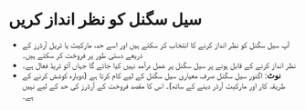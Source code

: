 # **سیل سگنل کو نظر انداز کریں**


- آپ سیل سگنل کو نظر انداز کرنے کا انتخاب کر سکتے ہیں اور اسے حد، مارکیٹ یا ٹریل آرڈرز کے ذریعے دستی طور پر فروخت کر سکتے ہیں۔
- نظر انداز کرنے کے قابل ہونے پر سیل سگنل پر عمل درآمد نہیں کیا جائے گا جہاں آٹو ٹریڈ فعال ہے۔
- **نوٹ**: اگنور سیل سگنل صرف معیاری سیل سگنل کے لیے کام کرتا ہے (دوبارہ کوشش کرنے کے طریقہ کار اور مارکیٹ آرڈر دینے کے ساتھ)۔ اس کا مقصد فروخت کے آرڈرز کی حد کے لیے نہیں ہے۔
